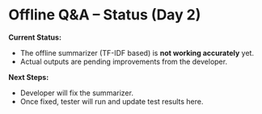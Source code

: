 # Offline Q&A – Status (Day 2)

**Current Status:**  
- The offline summarizer (TF-IDF based) is **not working accurately** yet.  
- Actual outputs are pending improvements from the developer.

**Next Steps:**  
- Developer will fix the summarizer.  
- Once fixed, tester will run and update test results here.
